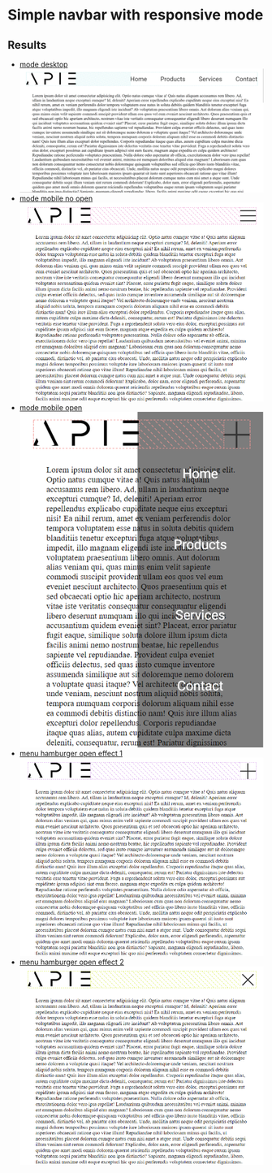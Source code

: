 # Simple navbar with responsive mode

## Results
- [mode desktop](./r-desktop.png)
![](./r-desktop.png)
- [mode mobile no open](./r-mobile.png)
![](./r-mobile.png)
- [mode mobile open](./r-open.png)
![](./r-open.png)
- [menu hamburger open effect 1](./r-open-effect-1.png)
![](./r-open-effect-1.png)
- [menu hamburger open effect 2](./r-open-effect-2.png)
![](./r-open-effect-2.png)